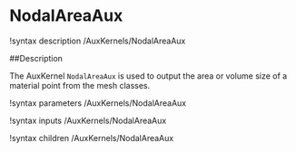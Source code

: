 # NodalAreaAux

!syntax description /AuxKernels/NodalAreaAux

##Description

The AuxKernel `NodalAreaAux` is used to output the area or volume size of a material point from the mesh classes.  

!syntax parameters /AuxKernels/NodalAreaAux

!syntax inputs /AuxKernels/NodalAreaAux

!syntax children /AuxKernels/NodalAreaAux
